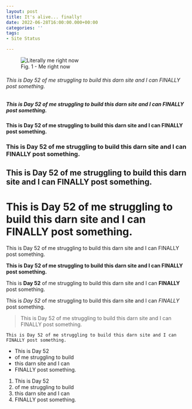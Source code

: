 ```yaml
---
layout: post
title: It's alive... finally!
date: 2022-06-28T16:00:00.000+00:00
categories: ''
tags:
- Site Status

---
```

<figure>
<img src="https://img3.stockfresh.com/files/k/kurhan/m/94/431586_stock-photo-business-success.jpg" alt="Literally me right now">
<figcaption>Fig. 1 - Me right now</figcaption>
</figure>


###### This is Day 52 of me struggling to build this darn site and I can FINALLY post something.

##### This is Day 52 of me struggling to build this darn site and I can FINALLY post something.

#### This is Day 52 of me struggling to build this darn site and I can FINALLY post something.

### This is Day 52 of me struggling to build this darn site and I can FINALLY post something.

## This is Day 52 of me struggling to build this darn site and I can FINALLY post something.

# This is Day 52 of me struggling to build this darn site and I can FINALLY post something.

This is Day 52 of me struggling to build this darn site and I can FINALLY post something.

**This is Day 52 of me struggling to build this darn site and I can FINALLY post something.**

This is **Day 52** of me struggling to build this darn site and I can **FINALLY** post something.

This is _Day 52_ of me struggling to build this darn site and I can _FINALLY_ post something.

> This is Day 52 of me struggling to build this darn site and I can FINALLY post something.

    This is Day 52 of me struggling to build this darn site and I can FINALLY post something.

* This is Day 52
* of me struggling to build
* this darn site and I can
* FINALLY post something.

1. This is Day 52
2. of me struggling to build
3. this darn site and I can
4. FINALLY post something.